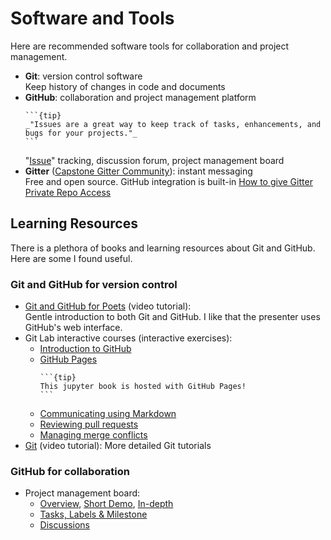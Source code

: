 # Software and Tools

Here are recommended software tools for collaboration and project management.

* **Git**: version control software  
    Keep history of changes in code and documents
* **GitHub**: collaboration and project management platform  
    ````{margin}
    ```{tip}
    _"Issues are a great way to keep track of tasks, enhancements, and bugs for your projects."_
    ```
    ````
    "[Issue](https://guides.github.com/features/issues/)" tracking, discussion forum, project management board 
* **Gitter** ([Capstone Gitter Community](https://gitter.im/ucsb-ds-capstone-2021/community)): instant messaging  
    Free and open source. GitHub integration is built-in
    [How to give Gitter Private Repo Access](https://imgur.com/a/g9iKlMl)

## Learning Resources

There is a plethora of books and learning resources about Git and GitHub. Here are some I found useful.

### Git and GitHub for version control

* [Git and GitHub for Poets](https://youtube.com/playlist?list=PLRqwX-V7Uu6ZF9C0YMKuns9sLDzK6zoiV) (video tutorial):  
    Gentle introduction to both Git and GitHub. I like that the presenter uses GitHub's web interface.
* Git Lab interactive courses (interactive exercises):  
    * [Introduction to GitHub](https://lab.github.com/githubtraining/introduction-to-github)
    * [GitHub Pages](https://lab.github.com/githubtraining/github-pages)  
        ````{margin}
        ```{tip}
        This jupyter book is hosted with GitHub Pages!
        ```
        ````
    * [Communicating using Markdown](https://lab.github.com/githubtraining/communicating-using-markdown)
    * [Reviewing pull requests](https://lab.github.com/githubtraining/reviewing-pull-requests)
    * [Managing merge conflicts](https://lab.github.com/githubtraining/managing-merge-conflicts)
* [Git](https://www.youtube.com/playlist?list=PLnBmnPde1L9dsZV1cR2DFYNLNKrO56mjy) (video tutorial): More detailed Git tutorials

### GitHub for collaboration

* Project management board: 
    * [Overview](https://youtu.be/nI5VdsVl0FM), [Short Demo](https://youtu.be/ff5cBkPg-bQ?t=40), [In-depth](https://youtube.com/playlist?list=PLiO7XHcmTslc5hGrbnnmHIb0SeJLTpOEu)
    * [Tasks, Labels & Milestone](https://youtu.be/ukYSRu4k0gs)
    * [Discussions](https://youtu.be/BnnevOZx7g0)
